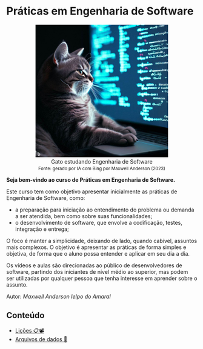 # Práticas em Engenharia de Software

<figure style="text-align:center">
    <img src="static/img/gpt/cat_studying.jpg" width="350" alt="Gato estudando. Prompt: Create an image of a cat studying software engineering">
    <figcaption>Gato estudando Engenharia de Software</figcaption>
    <small>Fonte: gerado por IA com Bing por Maxwell Anderson (2023)</a></small>
</figure>

**Seja bem-vindo ao curso de Práticas em Engenharia de Software.**

Este curso tem como objetivo apresentar inicialmente as práticas de Engenharia de Software, como:

* a preparação para iniciação ao entendimento do problema ou demanda a ser atendida, bem como sobre suas funcionalidades;
* o desenvolvimento de software, que envolve a codificação, testes, integração e entrega;

O foco é manter a simplicidade, deixando de lado, quando cabível, assuntos mais complexos. O objetivo é apresentar as práticas de forma simples e objetiva, de forma que o aluno possa entender e aplicar em seu dia a dia.

Os vídeos e aulas são direcionadas ao público de desenvolvedores de software, partindo dos iniciantes de nível médio ao superior, mas podem ser utilizadas por qualquer pessoa que tenha interesse em aprender sobre o assunto.

Autor: *Maxwell Anderson Ielpo do Amaral*

## Conteúdo

* [Lições 📋📽️](lessons/README.md)
* [Arquivos de dados 📁](data/README.md)
